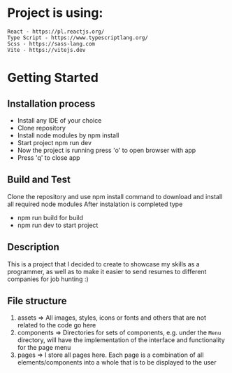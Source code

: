 # Project is using:
    React - https://pl.reactjs.org/
    Type Script - https://www.typescriptlang.org/
    Scss - https://sass-lang.com
    Vite - https://vitejs.dev

# Getting Started

## Installation process
- Install any IDE of your choice
- Clone repository 
- Install node modules by npm install
- Start project npm run dev
- Now the project is running press 'o' to open browser with app
- Press 'q' to close app

## Build and Test
Clone the repository and use npm install command to download and install all required node modules
After instalation is completed type 
- npm run build for build
- npm run dev to start project

## Description
This is a project that I decided to create to showcase my skills as a programmer, as well as to make it easier to send resumes to different companies for job hunting :)

## File structure
1. assets => 
   All images, styles, icons or fonts and others that are not related to the code go here
2. components => 
   Directories for sets of components, e.g. under the `Menu` directory, will have the implementation of the interface and functionality for the page menu
3. pages => 
   I store all pages here. Each page is a combination of all elements/components into a whole that is to be displayed to the user